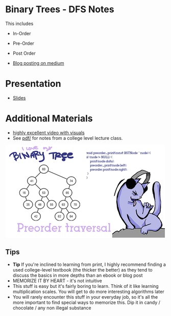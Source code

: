 # Binary Trees - DFS Notes

This includes

* In-Order
* Pre-Order
* Post Order

* [Blog posting on medium](https://medium.com/@romyilano/basic-binary-search-tree-dfs-noisebridge-algorithm-sunday-b3f85ad3f4a3)


# Presentation

* [Slides](https://docs.google.com/presentation/d/1ll14AcLD5oJOpFGwxcZMo6yzWVejC9myiuFAuo_dIFY/pub?start=true&loop=false&delayms=3000&slide=id.g6483e0a07_2_28)


# Additional Materials

* [highly excellent video with visuals](https://www.youtube.com/watch?v=gm8DUJJhmY4)
* See [pdf/](pdf/) for notes from a college level lecture class. 

![rote memorize by any means possible](images/bst_preorder_graphic.png)


## Tips

* __Tip__ If you're inclined to learning from print, I highly recommend finding a used college-level textbook (the thicker the better) as they tend to discuss the basics in more depths than an ebook or blog post
* MEMORIZE IT BY HEART - it's not intuitive
* This stuff is easy but it's fairly boring to learn. Think of it like learning multiplication scales. You will get to do more interesting algorithms later
* You will rarely encounter this stuff in your everyday job, so it's all the more important to find special ways to memorize this. Dip it in candy / chocolate / any non illegal substance